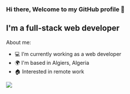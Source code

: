 ### Hi there, Welcome to my GitHub profile 👋
## I'm a full-stack web developer

About me:

- :computer: I’m currently working as a web developer
- :earth_africa: I'm based in Algiers, Algeria
- :house: Interested in remote work  
<!--
**ilyes-msr/ilyes-msr** is a ✨ _special_ ✨ repository because its `README.md` (this file) appears on your GitHub profile.


-->
![](https://komarev.com/ghpvc/?username=ilyes-msr)
